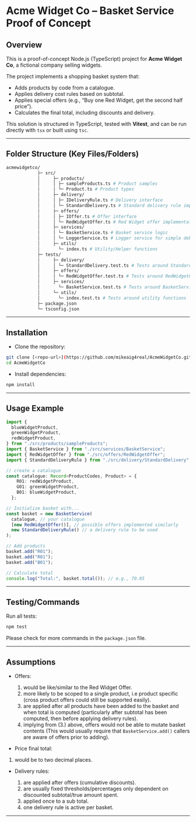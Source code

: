 # Acme Widget Co – Basket Service Proof of Concept

## Overview

This is a proof-of-concept Node.js (TypeScript) project for **Acme Widget Co**, a fictional company selling widgets.  

The project implements a shopping basket system that:

- Adds products by code from a catalogue.
- Applies delivery cost rules based on subtotal.
- Applies special offers (e.g., “Buy one Red Widget, get the second half price”).
- Calculates the final total, including discounts and delivery.

This solution is structured in TypeScript, tested with **Vitest**, and can be run directly with `tsx` or built using `tsc`.

---

## Folder Structure (Key Files/Folders)

```bash
acmewidgetco/
            ├─ src/
            │     ├─ products/
            │     │ ├─ sampleProducts.ts # Product samples
            │     │ └─ Product.ts # Product types
            │     ├─ delivery/
            │     │ ├─ IDeliveryRule.ts # Delivery interface
            │     │ └─ StandardDelivery.ts # Standard delivery rule implementation
            │     ├─ offers/
            │     │ ├─ IOffer.ts # Offer interface
            │     │ └─ RedWidgetOffer.ts # Red Widget offer implementation
            │     ├─ services/
            │     │ └─ BasketService.ts # Basket service logic
            │     │ └─ LoggerService.ts # Logger service for simple debugging
            │     ├─ utils/
            │       └─ index.ts # Utility/Helper functions
            ├─ tests/
            │     ├─ delivery/
            │     │ └─ StandardDelivery.test.ts # Tests around StandardDelivery
            │     ├─ offers/
            │     │ └─ RedWidgetOffer.test.ts # Tests around RedWidgetOffer
            │     ├─ services/
            │       └─ BasketService.test.ts # Tests around BasketService
            │     └─ utils/
            │       └─ index.test.ts # Tests around utility functions
            ├─ package.json
            └─ tsconfig.json
```

---

## Installation

- Clone the repository:  

```bash
git clone [<repo-url>](https://github.com/mikeaig4real/AcmeWidgetCo.git)
cd AcmeWidgetCo
```

- Install dependencies:

```bash
npm install
```

---

## Usage Example

```ts
import {
  blueWidgetProduct,
  greenWidgetProduct,
  redWidgetProduct,
} from "./src/products/sampleProducts";
import { BasketService } from "./src/services/BasketService";
import { RedWidgetOffer } from "./src/offers/RedWidgetOffer";
import { StandardDeliveryRule } from "./src/delivery/StandardDelivery";

// create a catalogue
const catalogue: Record<ProductCodes, Product> = {
    R01: redWidgetProduct,
    G01: greenWidgetProduct,
    B01: blueWidgetProduct,
  };

// Initialize basket with...
const basket = new BasketService(
  catalogue, // your catalogue
  [new RedWidgetOffer()], // possible offers implemented similarly
  new StandardDeliveryRule() // a delivery rule to be used
);

// Add products
basket.add("R01");
basket.add("R01");
basket.add("B01");

// Calculate total
console.log("Total:", basket.total()); // e.g., 70.85
```

---

## Testing/Commands

Run all tests:

```bash
npm test
```

Please check for more commands in the `package.json` file.

---

## Assumptions

- Offers:

  1. would be like/similar to the Red Widget Offer.
  2. more likely to be scoped to a single product, i.e product specific (cross product offers could still be supported easily).
  3. are applied after all products have been added to the basket and when total is computed (particularly after subtotal has been computed, then before applying delivery rules).
  4. implying from (3.) above, offers would not be able to mutate basket contents (This would usually require that `BasketService.add()` callers are aware of offers prior to adding).

- Price final total:

 1. would be to two decimal places.

- Delivery rules:

  1. are applied after offers (cumulative discounts).
  2. are usually fixed thresholds/percentages only dependent on discounted subtotal/true amount spent.
  3. applied once to a sub total.
  4. one delivery rule is active per basket.

---
